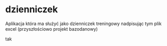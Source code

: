 # dzienniczek
Aplikacja która ma służyć jako dzienniczek treningowy nadpisując tym plik excel (przyszłościowo projekt bazodanowy)

tak
